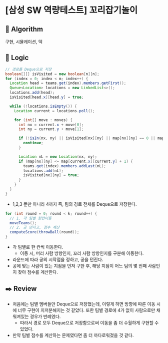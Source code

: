 # [삼성 SW 역량테스트] 꼬리잡기놀이

## :pushpin: **Algorithm**

구현, 시뮬레이션, 덱

## :round_pushpin: **Logic**

```java
// 경로를 Deque으로 저장
boolean[][] isVisited = new boolean[n][n];
for (index = 0; index < m; index++) {
  Location head = teams.get(index).members.getFirst();
  Queue<Location> locations = new LinkedList<>();
  locations.add(head);
  isVisited[head.x][head.y] = true;

  while (!locations.isEmpty()) {
    Location current = locations.poll();

    for (int[] move : moves) {
      int nx = current.x + move[0];
      int ny = current.y + move[1];

      if (!isIn(nx, ny) || isVisited[nx][ny] || map[nx][ny] == 0 || map[nx][ny] == 1) {
        continue;
      }

      Location nL = new Location(nx, ny);
      if (map[nx][ny] <= map[current.x][current.y] + 1) {
        teams.get(index).members.addLast(nL);
        locations.add(nL);
        isVisited[nx][ny] = true;
      }
    }
  }
}
```

- 1,2,3 뿐만 아니라 4까지 즉, 팀의 경로 전체를 Deque으로 저장한다.

```java
for (int round = 0; round < k; round++) {
  // 1. 각 팀별 한칸이동
  moveTeams();
  // 2. 공 던지고, 점수 계산
  computeScore(throwBall(round));
}
```

- 각 팀별로 한 칸씩 이동한다.
  - 이동 시, 머리 사람 방향인지, 꼬리 사람 방향인지를 구분해 이동한다.
- 라운드에 따라 공의 시작점을 정하고, 공을 던진다.
- 공에 맞는 사람이 있는 지점을 먼저 구한 후, 해당 지점이 어느 팀의 몇 번째 사람인지 찾아 점수를 계산한다.

## :black_nib: **Review**
- 처음에는 팀별 멤버들만 Deque으로 저장했는데, 이렇게 하면 방향에 따른 이동 시에 너무 구현이 지저분해지는 것 같았다. 또한 팀별 경로에 4가 없이 사람으로만 채워져있는 경우가 반례였다.
  - 따라서 경로 모두 Deque으로 저장함으로써 이동을 좀 더 수월하게 구현할 수 있었다.
- 만약 팀별 점수를 계산하는 문제였다면 좀 더 까다로워졌을 것 같다.